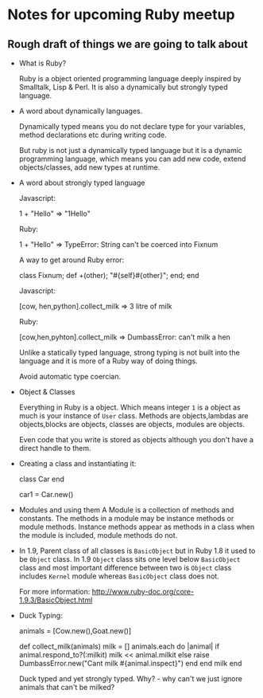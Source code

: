 # Notes for upcoming Ruby meetup #

## Rough draft of things we are going to talk about ##

* What is Ruby?

  Ruby is a object oriented programming language deeply inspired by Smalltalk, Lisp & Perl.
  It is also a dynamically but strongly typed language.
  
* A word about dynamically languages.

  Dynamically typed means you do not declare type for your variables,
  method declarations etc during writing code.
  
  But ruby is not just a dynamically typed language but it is a 
  dynamic programming language, which means you can add new code,
  extend objects/classes, add new types at runtime.
  
* A word about strongly typed language

  Javascript:
  
    1 + "Hello" => "1Hello"
    
  Ruby:
    
    1 + "Hello" => TypeError: String can't be coerced into Fixnum
    
  A way to get around Ruby error:
  
    class Fixnum; def +(other); "#{self}#{other}"; end; end
    
  Javascript:
  
    [cow, hen,python].collect_milk => 3 litre of milk
    
  Ruby:
  
    [cow,hen,pyhton].collect_milk => DumbassError: can't milk a hen
    

   Unlike a statically typed language, strong typing is not built
   into the language and it is more of a Ruby way of doing things.
   
   Avoid automatic type coercian.
   
* Object & Classes

  Everything in Ruby is a object. Which means integer `1` is a object
  as much is your instance of `User` class. Methods are objects,lambdas
  are objects,blocks are objects, classes are objects, modules are objects.

  Even code that you write is stored as objects although you don't have
  a direct handle to them.

* Creating a class and instantiating it:

    class Car
    end
    
    car1 = Car.new()
    
* Modules and using them
  A Module is a collection of methods and constants. 
  The methods in a module may be instance methods or module methods. 
  Instance methods appear as methods in a class when the module is included, module methods do not.    
    
* In 1.9, Parent class of all classes is `BasicObject` but in Ruby 1.8 it used to be
  `Object` class. In 1.9 `Object` class sits one level below `BasicObject` class and most
  important difference between two is `Object` class includes `Kernel` module whereas
  `BasicObject` class does not.
  
  For more information:
    http://www.ruby-doc.org/core-1.9.3/BasicObject.html
    
* Duck Typing:

    animals = [Cow.new(),Goat.new()]
    
    def collect_milk(animals)
      milk = []
      animals.each do |animal|
        if animal.respond_to?(:milkit)
          milk << animal.milkit
        else
          raise DumbassError.new("Cant milk #{animal.inspect}")
        end
      end
      milk
    end
  

  Duck typed and yet strongly typed. Why? - why can't we just ignore
  animals that can't be milked?
  

